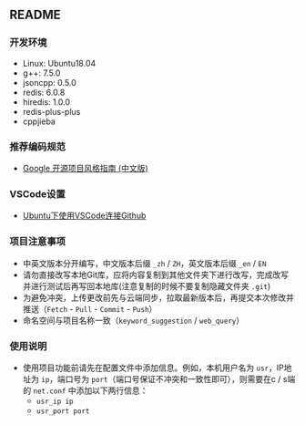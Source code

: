 ## README

### 开发环境

* Linux: Ubuntu18.04
* g++: 7.5.0
* jsoncpp: 0.5.0
* redis: 6.0.8
* hiredis: 1.0.0
* redis-plus-plus
* cppjieba

### 推荐编码规范

* [Google 开源项目风格指南 (中文版)](https://github.com/zh-google-styleguide/zh-google-styleguide)

### VSCode设置

* [Ubuntu下使用VSCode连接Github](http://bitjoy.net/2018/11/13/ubuntu%E4%B8%8B%E4%BD%BF%E7%94%A8vscode%E8%BF%9E%E6%8E%A5github/)

### 项目注意事项

* 中英文版本分开编写，中文版本后缀 `_zh` / `ZH`，英文版本后缀 `_en` / `EN`
* 请勿直接改写本地Git库，应将内容复制到其他文件夹下进行改写，完成改写并进行测试后再写回本地库(注意复制的时候不要复制隐藏文件夹 `.git`)
* 为避免冲突，上传更改前先与云端同步，拉取最新版本后，再提交本次修改并推送（`Fetch` - `Pull` - `Commit` - `Push`）
* 命名空间与项目名称一致（`keyword_suggestion` / `web_query`）

### 使用说明

* 使用项目功能前请先在配置文件中添加信息。例如，本机用户名为 `usr`，IP地址为 `ip`，端口号为 `port`（端口号保证不冲突和一致性即可），则需要在c / s端的 `net.conf` 中添加以下两行信息：
  * `usr_ip ip`
  * `usr_port port`
